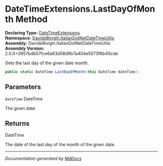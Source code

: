 ﻿<!--  
  <auto-generated>   
    The contents of this file were generated by a tool.  
    Changes to this file may be list if the file is regenerated  
  </auto-generated>   
-->

# DateTimeExtensions.LastDayOfMonth Method

**Declaring Type:** [DateTimeExtensions](../index.md)  
**Namespace:** [DavideBorghi.ItalianDotNetDateTimeUtils](../../index.md)  
**Assembly:** DavideBorghi.ItalianDotNetDateTimeUtils  
**Assembly Version:** 2.0.0+3957bdb57fce6a63d58d9b7a404e5573f6b40cde

Gets the last day of the given date month.

```csharp
public static DateTime LastDayOfMonth(this DateTime dateTime);
```

## Parameters

`dateTime`  DateTime

The given date.

## Returns

DateTime

The date of the last day of the month of the given date.

___

*Documentation generated by [MdDocs](https://github.com/ap0llo/mddocs)*
